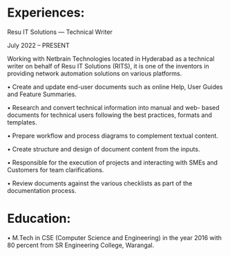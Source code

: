 # **Experiences:**

Resu IT Solutions	— Technical Writer

July 2022 – PRESENT 

Working with Netbrain Technologies located in Hyderabad as a technical writer on behalf of Resu IT Solutions (RITS), it is one of the inventors in providing network automation solutions on various platforms. 

•	Create and update end-user documents such as online Help, User Guides and Feature Summaries. 

•	Research and convert technical information into manual and web- based documents for technical users following the best practices, formats and templates. 

•	Prepare workflow and process diagrams to complement textual content. 

•	Create structure and design of document content from the inputs. 

•	Responsible for the execution of projects and interacting with SMEs and Customers for team clarifications. 

•	Review documents against the various checklists as part of the documentation process.

# **Education:**

•	M.Tech in CSE (Computer Science and Engineering) in the year 2016 with 80 percent from SR Engineering College, Warangal. 


